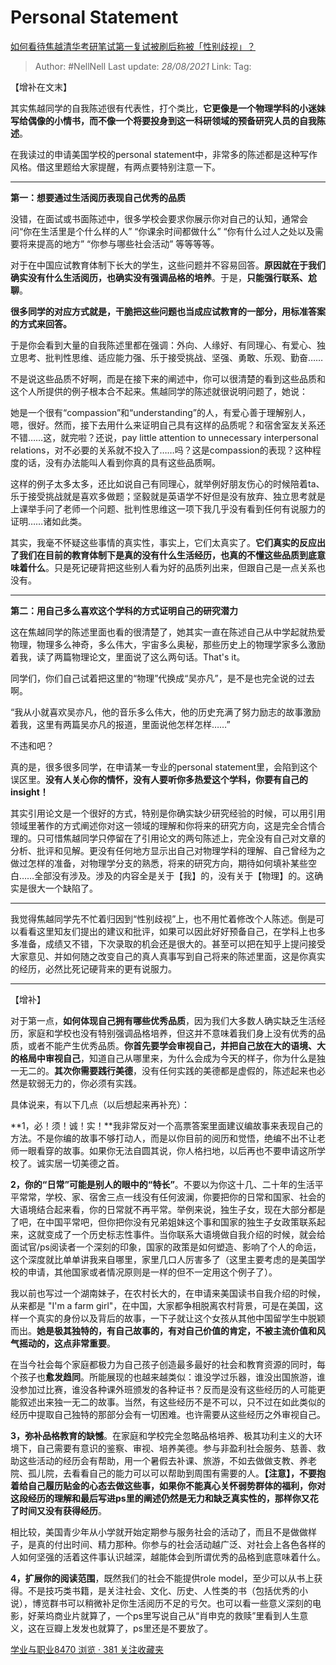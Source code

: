 # Personal Statement
[如何看待焦越清华考研笔试第一复试被刷后称被「性别歧视」？](https://www.zhihu.com/question/316439253/answer/626282558)

> Author: #NellNell 
> Last update: *28/08/2021* 
> Link:
> Tag: 

【增补在文末】

其实焦越同学的自我陈述很有代表性，打个类比，**它更像是一个物理学科的小迷妹写给偶像的小情书，而不像一个将要投身到这一科研领域的预备研究人员的自我陈述**。

在我读过的申请美国学校的personal statement中，非常多的陈述都是这种写作风格。借这里题给大家提醒，有两点要特别注意一下。

---

**第一：想要通过生活阅历表现自己优秀的品质**

没错，在面试或书面陈述中，很多学校会要求你展示你对自己的认知，通常会问“你在生活里是个什么样的人” “你课余时间都做什么” “你有什么过人之处以及需要将来提高的地方” “你参与哪些社会活动” 等等等等。

对于在中国应试教育体制下长大的学生，这些问题并不容易回答。**原因就在于我们确实没有什么生活阅历，也确实没有强调品格的培养**。于是，**只能强行联系、尬聊**。

**很多同学的对应方式就是，干脆把这些问题也当成应试教育的一部分，用标准答案的方式来回答。**

于是你会看到大量的自我陈述里都在强调：外向、人缘好、有同理心、有爱心、独立思考、批判性思维、适应能力强、乐于接受挑战、坚强、勇敢、乐观、勤奋……

不是说这些品质不好啊，而是在接下来的阐述中，你可以很清楚的看到这些品质和这个人所提供的例子根本合不起来。焦越同学的陈述就很说明问题了，她说：

她是一个很有“compassion”和“understanding”的人，有爱心善于理解别人，嗯，很好。然而，接下去用什么来证明自己具有这样的品质呢？和宿舍室友关系还不错……这，就完啦？还说，pay little attention to unnecessary interpersonal relations，对不必要的关系就不投入了……吗？这是compassion的表现？这种程度的话，没有办法能叫人看到你真的具有这些品质啊。

这样的例子太多太多，还比如说自己有同理心，就举例好朋友伤心的时候陪着ta、乐于接受挑战就是喜欢多做题；坚毅就是英语学不好但是没有放弃、独立思考就是上课举手问了老师一个问题、批判性思维这一项下我几乎没有看到任何有说服力的证明……诸如此类。

其实，我毫不怀疑这些事情的真实性，事实上，它们太真实了。**它们真实的反应出了我们在目前的教育体制下是真的没有什么生活经历，也真的不懂这些品质到底意味着什么**。只是死记硬背把这些别人看为好的品质列出来，但跟自己是一点关系也没有。

---

**第二：用自己多么喜欢这个学科的方式证明自己的研究潜力**

这在焦越同学的陈述里面也看的很清楚了，她其实一直在陈述自己从中学起就热爱物理，物理多么神奇，多么伟大，宇宙多么奥秘，那些历史上的物理学家多么激励着我，读了两篇物理论文，里面说了这么两句话。That's it。

同学们，你们自己试着把这里的“物理”代换成“吴亦凡”，是不是也完全说的过去啊。

“我从小就喜欢吴亦凡，他的音乐多么伟大，他的历史充满了努力励志的故事激励着我，这里有两篇吴亦凡的报道，里面说他怎样怎样……”

不违和吧？

真的是，很多很多同学，在申请某一专业的personal statement里，会陷到这个误区里。**没有人关心你的情怀，没有人要听你多热爱这个学科，你要有自己的insight！**

其实引用论文是一个很好的方式，特别是你确实缺少研究经验的时候，可以用引用领域里著作的方式阐述你对这一领域的理解和你将来的研究方向，这是完全合情合理的。只可惜焦越同学只停留在了引用论文的两句陈述上，完全没有自己对文章的分析、批评和见解。更没有任何地方显示出自己对物理学科的理解、自己曾经为之做过怎样的准备，对物理学分支的熟悉，将来的研究方向，期待如何填补某些空白……全部没有涉及。涉及的内容全是关于【我】的，没有关于【物理】的。这确实是很大一个缺陷了。

---

我觉得焦越同学先不忙着归因到“性别歧视”上，也不用忙着修改个人陈述。倒是可以看看这里知友们提出的建议和批评，如果可以因此好好预备自己，在学科上也多多准备，成绩又不错，下次录取的机会还是很大的。甚至可以把在知乎上提问接受大家意见、并如何随之改变自己的真人真事写到自己将来的陈述里面，这是你真实的经历，必然比死记硬背来的更有说服力。

---

【增补】

对于第一点，**如何体现自己拥有哪些优秀品质**，因为我们大多数人确实缺乏生活经历，家庭和学校也没有特别强调品格培养，但这并不意味着我们身上没有优秀的品质，或者不能产生优秀品质。**你首先要学会审视自己，并把自己放在大的语境、大的格局中审视自己**，知道自己从哪里来，为什么会成为今天的样子，你为什么是独一无二的。**其次你需要践行美德**，没有任何实践的美德都是虚假的，陈述起来也必然是软弱无力的，你必须有实践。

具体说来，有以下几点（以后想起来再补充）：

**1，必！须！诚！实！**我非常反对一个高票答案里面建议编故事来表现自己的方法。不是你编的故事不够打动人，而是以你目前的阅历和觉悟，绝编不出不让老师一眼看穿的故事。如果你无法自圆其说，你人格扫地，以后再也不要申请这所学校了。诚实居一切美德之首。

**2，你的“日常”可能是别人的眼中的“特长”**。不要以为你这十几、二十年的生活平平常常，学校、家、宿舍三点一线没有任何波澜，你要把你的日常和国家、社会的大语境结合起来看，你的日常就不再平常。举例来说，独生子女，现在大部分都是了吧，在中国平常吧，但你把你没有兄弟姐妹这个事和国家的独生子女政策联系起来，这就变成了一个历史标志性事件。当你联系大语境做自我介绍的时候，就会给面试官/ps阅读者一个深刻的印象，国家的政策是如何塑造、影响了个人的命运，这个深度就比单单讲我来自哪里，家里几口人厉害多了（这里主要考虑的是美国学校的申请，其他国家或者情况原则是一样的但不一定用这个例子了）。

我以前也写过一个湖南妹子，在农村长大的，在申请来美国读书自我介绍的时候，从来都是 "I'm a farm girl"，在中国，大家都争相脱离农村背景，可是在美国，这样一个真实的身份以及背后的故事，一下子就让这个女孩从其他中国留学生中脱颖而出。**她是极其独特的，有自己故事的，有对自己价值的肯定，不被主流价值和风气摇动的，这点非常重要**。

在当今社会每个家庭都极力为自己孩子创造最多最好的社会和教育资源的同时，每个孩子也**愈发趋同**。所能展现的也越来越类似：谁没学过乐器，谁没出国旅游，谁没参加过比赛，谁没各种课外班颁发的各种证书？反而是没有这些经历的人可能更能叙述出来独一无二的故事。当然，有这些经历不是不可以，只不过在如此类似的经历中提取自己独特的那部分会有一切困难。也许需要从这些经历之外审视自己。

**3，弥补品格教育的缺憾**。在家庭和学校完全忽略品格培养、极其功利主义的大环境下，自己需要有意识的鉴察、审视、培养美德。参与非盈利社会服务、慈善、救助这些活动的经历会有帮助，用一个暑假去补课、旅游，不如去做做支教、养老院、孤儿院，去看看自己的能力可以可以帮助到周围有需要的人。**【注意】，不要抱着给自己履历贴金的心态去做这些事，如果你不能真心关怀弱势群体的福利，你对这段经历的理解和最后写进ps里的阐述仍然是无力和缺乏真实性的，那样你又花了时间又没有获得经历**。

相比较，美国青少年从小学就开始定期参与服务社会的活动了，而且不是做做样子，是真的付出时间、精力那种。你参与的社会活动越广泛、对社会上各色各样的人如何坚强的活着这件事认识越深，越能体会到所谓优秀的品格到底意味着什么。

**4，扩展你的阅读范围**，既然我们的社会不能提供role model，至少可以从书上获得。不是技巧类书籍，是关注社会、文化、历史、人性类的书（包括优秀的小说），博览群书可以稍微补足你生活阅历不足的亏欠。也可以看一些意义深刻的电影，好莱坞商业片就算了，一个ps里写说自己从“肖申克的救赎”里看到人生意义，这在豆瓣上发发也就算了，ps里还是不要放了。

[学业与职业8470 浏览 · 381 关注收藏夹](https://zhihu.com/collection/430675974)
